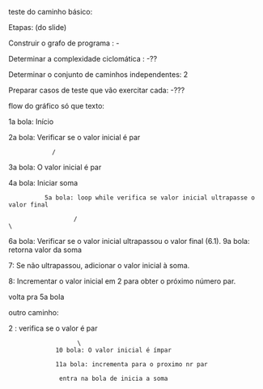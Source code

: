 teste do caminho básico:




Etapas: (do slide)

Construir o grafo de programa : -

Determinar a complexidade ciclomática : -??

Determinar o conjunto de caminhos independentes: 2

Preparar casos de teste que vão exercitar cada: -???




flow do gráfico só que texto:


1a bola:  Início

2a bola: Verificar se o valor inicial é par

                /
                
3a bola: O valor inicial é par

4a bola: Iniciar soma

              5a bola: loop while verifica se valor inicial ultrapasse o valor final
              
                      /                                                          \
                      
6a bola: Verificar se o valor inicial ultrapassou o valor final (6.1).           9a bola: retorna valor da soma

7:  Se não ultrapassou, adicionar o valor inicial à soma.

8: Incrementar o valor inicial em 2 para obter o próximo número par.

volta pra 5a bola



outro caminho: 

2 : verifica se o valor é par

                       \
                 10 bola: O valor inicial é ímpar
                 
                 11a bola: incrementa para o proximo nr par
                 
                  entra na bola de inicia a soma

